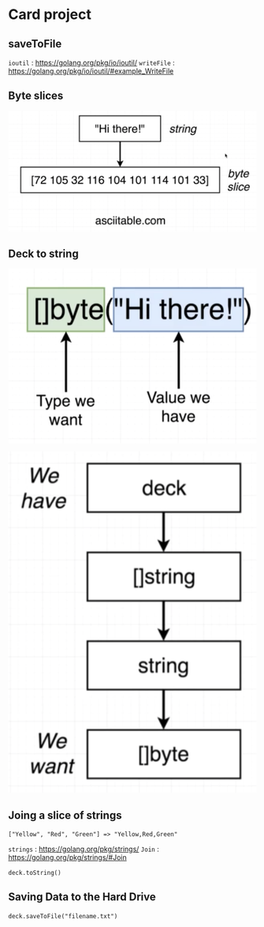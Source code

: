 # Card project
## saveToFile

`ioutil` : https://golang.org/pkg/io/ioutil/
`writeFile` : https://golang.org/pkg/io/ioutil/#example_WriteFile

## Byte slices

![](10.01.png)

## Deck to string

![](10.02.png)

![](10.03.png)

## Joing a slice of strings

```
["Yellow", "Red", "Green"] => "Yellow,Red,Green"
```

`strings` : https://golang.org/pkg/strings/
`Join` : https://golang.org/pkg/strings/#Join

```
deck.toString()
```

## Saving Data to the Hard Drive

```
deck.saveToFile("filename.txt")
```
